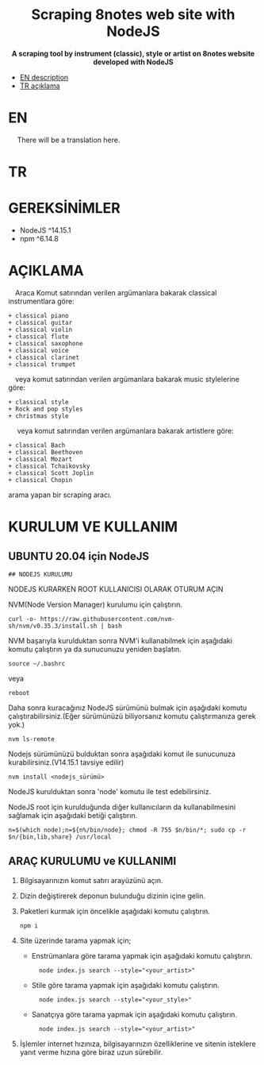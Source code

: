 <h1 align="center"> Scraping 8notes web site with NodeJS</h1>
<p align="center">
    <b> A scraping tool by instrument (classic), style or artist on 8notes website developed with NodeJS
    </b>
</p>

- [EN description](#en)  
- [TR açıklama](#tr)

# EN

&emsp; There will be a translation here.

# TR

# GEREKSİNİMLER

- NodeJS ^14.15.1
- npm ^6.14.8

# AÇIKLAMA

&emsp;Araca Komut satırından verilen argümanlara bakarak classical instrumentlara göre:

    + classical piano
    + classical guitar
    + classical violin
    + classical flute
    + classical saxophone
    + classical voice
    + classical clarinet
    + classical trumpet  

&emsp;veya komut satırından verilen argümanlara bakarak music stylelerine göre:

    + classical style
    + Rock and pop styles
    + christmas style  

&emsp; veya komut satırından verilen argümanlara bakarak artistlere göre:

    + classical Bach
    + classical Beethoven
    + classical Mozart
    + classical Tchaikovsky
    + classical Scott Joplin
    + classical Chopin  
    
arama yapan bir scraping aracı.

# KURULUM VE KULLANIM

## UBUNTU 20.04 için NodeJS 

    ## NODEJS KURULUMU
NODEJS KURARKEN ROOT KULLANICISI OLARAK OTURUM AÇIN  

NVM(Node Version Manager) kurulumu için çalıştırın.

    curl -o- https://raw.githubusercontent.com/nvm-sh/nvm/v0.35.3/install.sh | bash

NVM başarıyla kurulduktan sonra NVM'i kullanabilmek için aşağıdaki komutu çalıştırın ya da sunucunuzu yeniden başlatın.

    source ~/.bashrc
    
veya
    
    reboot
    
Daha sonra kuracağınız NodeJS sürümünü bulmak için aşağıdaki komutu çalıştırabilirsiniz.(Eğer sürümünüzü biliyorsanız komutu çalıştırmanıza gerek yok.)

    nvm ls-remote
    
Nodejs sürümünüzü bulduktan sonra aşağıdaki komut ile sunucunuza kurabilirsiniz.(V14.15.1 tavsiye edilir)

    nvm install <nodejs_sürümü>
    
NodeJS kurulduktan sonra 'node' komutu ile test edebilirsiniz.

NodeJS root için kurulduğunda diğer kullanıcıların da kullanabilmesini sağlamak için aşağıdaki betiği çalıştırın.

    n=$(which node);n=${n%/bin/node}; chmod -R 755 $n/bin/*; sudo cp -r $n/{bin,lib,share} /usr/local

## ARAÇ KURULUMU ve KULLANIMI

1. Bilgisayarınızın komut satırı arayüzünü açın.
2. Dizin değiştirerek deponun bulunduğu dizinin içine gelin.
3. Paketleri kurmak için öncelikle aşağıdaki komutu çalıştırın.

       npm i

4. Site üzerinde tarama yapmak için;

    - Enstrümanlara göre tarama yapmak için aşağıdaki komutu çalıştırın.

            node index.js search --style="<your_artist>"
    
    - Stile göre tarama yapmak için aşağıdaki komutu çalıştırın.

            node index.js search --style="<your_style>"
    
    - Sanatçıya göre tarama yapmak için aşağıdaki komutu çalıştırın.

            node index.js search --style="<your_artist>"

    
5. İşlemler internet hızınıza, bilgisayarınızın özelliklerine ve sitenin isteklere yanıt verme hızına göre biraz uzun sürebilir.
